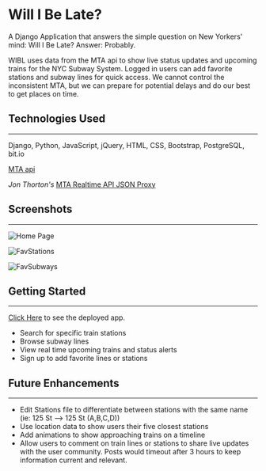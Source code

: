 # Will I Be Late?

A Django Application that answers the simple question on New Yorkers' mind: Will I Be Late? Answer: Probably.

WIBL uses data from the MTA api to show live status updates and upcoming trains for the NYC Subway System. Logged in users can add favorite stations and subway lines for quick access. We cannot control the inconsistent MTA, but we can prepare for potential delays and do our best to get places on time.

## Technologies Used
--- 
Django, Python, JavaScript, jQuery, HTML, CSS, Bootstrap, PostgreSQL, bit.io

[MTA api](https://api.mta.info/#/landing)

*Jon Thorton's* [MTA Realtime API JSON Proxy](https://github.com/jonthornton/MTAPI)

## Screenshots
---
![Home Page](https://i.imgur.com/IdH9yba.png)

![FavStations](https://i.imgur.com/v7LKwwX.png)

![FavSubways](https://i.imgur.com/CqCM8bg.png)


## Getting Started
---
[Click Here](http://willibelate.herokuapp.com/) to see the deployed app.  

- Search for specific train stations
- Browse subway lines
- View real time upcoming trains and status alerts
- Sign up to add favorite lines or stations

## Future Enhancements
---
- Edit Stations file to differentiate between stations with the same name (ie: 125 St --> 125 St (A,B,C,D))
- Use location data to show users their five closest stations
- Add animations to show approaching trains on a timeline
- Allow users to comment on train lines or stations to share live updates with the user community. Posts would timeout after 3 hours to keep information current and relevant.